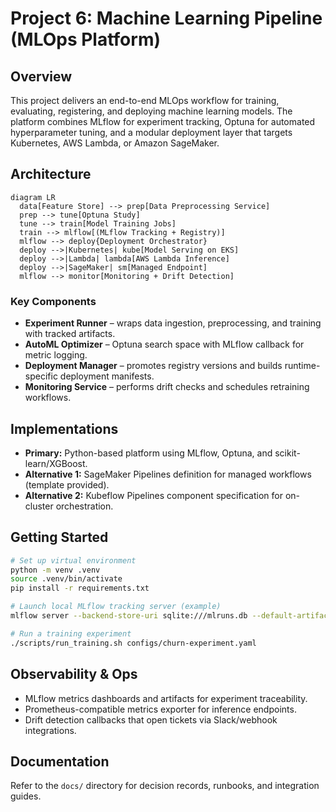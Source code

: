 # Project 6: Machine Learning Pipeline (MLOps Platform)

## Overview
This project delivers an end-to-end MLOps workflow for training, evaluating, registering, and deploying machine learning models. The platform combines MLflow for experiment tracking, Optuna for automated hyperparameter tuning, and a modular deployment layer that targets Kubernetes, AWS Lambda, or Amazon SageMaker.

## Architecture
```mermaid
diagram LR
  data[Feature Store] --> prep[Data Preprocessing Service]
  prep --> tune[Optuna Study]
  tune --> train[Model Training Jobs]
  train --> mlflow[(MLflow Tracking + Registry)]
  mlflow --> deploy{Deployment Orchestrator}
  deploy -->|Kubernetes| kube[Model Serving on EKS]
  deploy -->|Lambda| lambda[AWS Lambda Inference]
  deploy -->|SageMaker| sm[Managed Endpoint]
  mlflow --> monitor[Monitoring + Drift Detection]
```

### Key Components
- **Experiment Runner** – wraps data ingestion, preprocessing, and training with tracked artifacts.
- **AutoML Optimizer** – Optuna search space with MLflow callback for metric logging.
- **Deployment Manager** – promotes registry versions and builds runtime-specific deployment manifests.
- **Monitoring Service** – performs drift checks and schedules retraining workflows.

## Implementations
- **Primary:** Python-based platform using MLflow, Optuna, and scikit-learn/XGBoost.
- **Alternative 1:** SageMaker Pipelines definition for managed workflows (template provided).
- **Alternative 2:** Kubeflow Pipelines component specification for on-cluster orchestration.

## Getting Started
```bash
# Set up virtual environment
python -m venv .venv
source .venv/bin/activate
pip install -r requirements.txt

# Launch local MLflow tracking server (example)
mlflow server --backend-store-uri sqlite:///mlruns.db --default-artifact-root ./mlruns

# Run a training experiment
./scripts/run_training.sh configs/churn-experiment.yaml
```

## Observability & Ops
- MLflow metrics dashboards and artifacts for experiment traceability.
- Prometheus-compatible metrics exporter for inference endpoints.
- Drift detection callbacks that open tickets via Slack/webhook integrations.

## Documentation
Refer to the `docs/` directory for decision records, runbooks, and integration guides.
